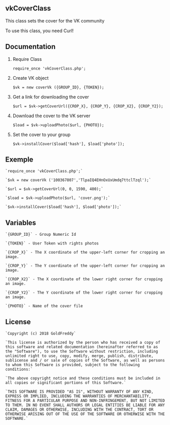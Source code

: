 ## vkCoverClass

This class sets the cover for the VK community

To use this class, you need Curl!
## Documentation

1. Require Class

	`require_once 'vkCoverClass.php';`
2. Create VK object
	
	`$vk = new coverVk ({GROUP_ID}, {TOKEN});`
3. Get a link for downloading the cover

	`$url = $vk->getCoverUrl({CROP_X}, {CROP_Y}, {CROP_X2}, {CROP_Y2});`
4. Download the cover to the VK server
	
	`$load = $vk->uploadPhoto($url, {PHOTO});`
5. Set the cover to your group

	`$vk->installCover($load['hash'], $load['photo']);`
## Exemple

	`require_once 'vkCoverClass.php';`

	`$vk = new coverVk ('100367807','TlpaIQ4EHnOxUxUmdq7ttclTzql');`

	`$url = $vk->getCoverUrl(0, 0, 1590, 400);`

	`$load = $vk->uploadPhoto($url, 'cover.png');`

	`$vk->installCover($load['hash'], $load['photo']);`
## Variables
	`{GROUP_ID}` - Group Numeric Id

	`{TOKEN}` - User Token with rights photos

	`{CROP_X}` - The X coordinate of the upper-left corner for cropping an image.

	`{CROP_Y}` - The Y coordinate of the upper-left corner for cropping an image.

	`{CROP_X2}` - The X coordinate of the lower right corner for cropping an image.

	`{CROP_Y2}` - The Y coordinate of the lower right corner for cropping an image.

	`{PHOTO}` - Name of the cover file
## License
	`Copyright (c) 2018 GoldFreddy`

	`This license is authorized by the person who has received a copy of this software and related documentation (hereinafter referred to as the "Software"), to use the Software without restriction, including unlimited right to use, copy, modify, merge, publish, distribute, sublicense and / or sale of copies of the Software, as well as persons to whom this Software is provided, subject to the following conditions:`

	`The above copyright notice and these conditions must be included in all copies or significant portions of this Software.`

	`THIS SOFTWARE IS PROVIDED "AS IS", WITHOUT WARRANTY OF ANY KIND, EXPRESS OR IMPLIED, INCLUDING THE WARRANTIES OF MERCHANTABILITY, FITNESS FOR A PARTICULAR PURPOSE AND NON-INFRINGEMENT, BUT NOT LIMITED TO THEM. IN NO EVENT SHALL AUTHORS OR LEGAL ENTITIES BE LIABLE FOR ANY CLAIM, DAMAGES OR OTHERWISE, INCLUDING WITH THE CONTRACT, TORT OR OTHERWISE ARISING OUT OF THE USE OF THE SOFTWARE OR OTHERWISE WITH THE SOFTWARE.`
